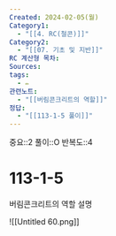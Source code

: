 ```yaml
---
Created: 2024-02-05(월)
Category1:
  - "[[4. RC(철콘)]]"
Category2:
  - "[[07. 기초 및 지반]]"
RC 계산형 목차: 
Sources: 
tags:
  - ✏️
관련노트:
  - "[[버림콘크리트의 역할]]"
정답:
  - "[[113-1-5 풀이]]"
---
```

중요::2
풀이::O
반복도::4


#  113-1-5

버림콘크리트의 역할 설명

![[Untitled 60.png]]